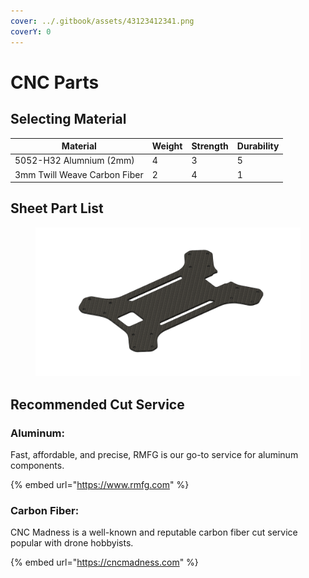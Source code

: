 ```yaml
---
cover: ../.gitbook/assets/43123412341.png
coverY: 0
---
```


# CNC Parts



## Selecting Material

<table><thead><tr><th>Material</th><th data-type="rating" data-max="5">Weight</th><th data-type="rating" data-max="5">Strength</th><th data-type="rating" data-max="5">Durability</th></tr></thead><tbody><tr><td>5052-H32 Alumnium (2mm)</td><td>4</td><td>3</td><td>5</td></tr><tr><td>3mm Twill Weave Carbon Fiber</td><td>2</td><td>4</td><td>1</td></tr></tbody></table>

## Sheet Part List



<figure><img src="../.gitbook/assets/43214321.png" alt=""><figcaption></figcaption></figure>



## Recommended Cut Service

### Aluminum:&#x20;

Fast, affordable, and precise, RMFG is our go-to service for aluminum components.

{% embed url="https://www.rmfg.com" %}

### Carbon Fiber:

CNC Madness is a well-known and reputable carbon fiber cut service popular with drone hobbyists.&#x20;

{% embed url="https://cncmadness.com" %}

